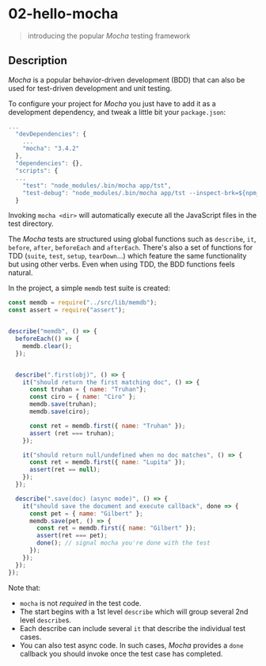 # 02-hello-mocha
> introducing the popular *Mocha* testing framework

## Description
*Mocha* is a popular behavior-driven development (BDD) that can also be used for test-driven development and unit testing.

To configure your project for *Mocha* you just have to add it as a development dependency, and tweak a little bit your `package.json`:

```javascript
...
  "devDependencies": {
    ...
    "mocha": "3.4.2"
  },
  "dependencies": {},
  "scripts": {
  ...
    "test": "node_modules/.bin/mocha app/tst",
    "test-debug": "node_modules/.bin/mocha app/tst --inspect-brk=${npm_config_debugHost:-127.0.0.1}"
  }
```

Invoking `mocha <dir>` will automatically execute all the JavaScript files in the test directory.

The *Mocha* tests are structured using global functions such as `describe`, `it`, `before`, `after`, `beforeEach` and `afterEach`. There's also a set of functions for TDD (`suite`, `test`, `setup`, `tearDown`...) which feature the same functionality but using other verbs. Even when using TDD, the BDD functions feels natural.

In the project, a simple `memdb` test suite is created:

```javascript
const memdb = require("../src/lib/memdb");
const assert = require("assert");


describe("memdb", () => {
  beforeEach(() => {
    memdb.clear();
  });


  describe(".first(obj)", () => {
    it("should return the first matching doc", () => {
      const truhan = { name: "Truhan"};
      const ciro = { name: "Ciro" };
      memdb.save(truhan);
      memdb.save(ciro);

      const ret = memdb.first({ name: "Truhan" });
      assert (ret === truhan);
    });

    it("should return null/undefined when no doc matches", () => {
      const ret = memdb.first({ name: "Lupita" });
      assert(ret == null);
    });
  });

  describe(".save(doc) (async mode)", () => {
    it("should save the document and execute callback", done => {
      const pet = { name: "Gilbert" };
      memdb.save(pet, () => {
        const ret = memdb.first({ name: "Gilbert" });
        assert(ret === pet);
        done(); // signal mocha you're done with the test
      });
    });
  });
});
```

Note that:
+ `mocha` is not *required* in the test code.
+ The start begins with a 1st level `describe` which will group several 2nd level `describe`s.
+ Each describe can include several `it` that describe the individual test cases.
+ You can also test async code. In such cases, *Mocha* provides a `done` callback you should invoke once the test case has completed.